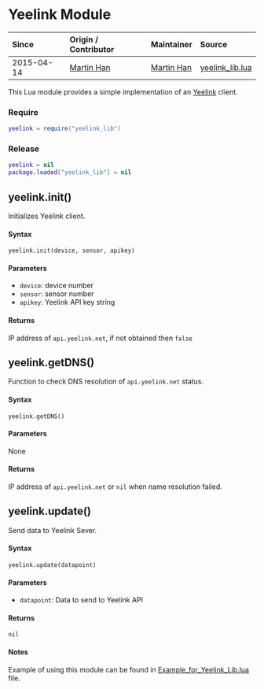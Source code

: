 # Yeelink Module
| Since  | Origin / Contributor  | Maintainer  | Source  |
| :----- | :-------------------- | :---------- | :------ |
| 2015-04-14 | [Martin Han](https://github.com/MarsTechHAN) | [Martin Han](https://github.com/MarsTechHAN) | [yeelink_lib.lua](../../../lua_modules/yeelink/yeelink_lib.lua) |

This Lua module provides a simple implementation of an [Yeelink](http://www.yeelink.net/) client.

### Require
```lua
yeelink = require("yeelink_lib")
```

### Release
```lua
yeelink = nil
package.loaded["yeelink_lib"] = nil
```

## yeelink.init()
Initializes Yeelink client.

#### Syntax
`yeelink.init(device, sensor, apikey)`

#### Parameters
- `device`: device number
- `sensor`: sensor number
- `apikey`: Yeelink API key string

#### Returns
IP address of `api.yeelink.net`, if not obtained then `false`

## yeelink.getDNS()
Function to check DNS resolution of `api.yeelink.net` status.

#### Syntax
`yeelink.getDNS()`

#### Parameters
None

#### Returns
IP address of `api.yeelink.net` or `nil` when name resolution failed.

## yeelink.update()
Send data to Yeelink Sever.

#### Syntax
`yeelink.update(datapoint)`

#### Parameters
- `datapoint`: Data to send to Yeelink API

#### Returns
`nil`

#### Notes
Example of using this module can be found in [Example_for_Yeelink_Lib.lua](../../../lua_modules/yeelink/Example_for_Yeelink_Lib.lua) file.